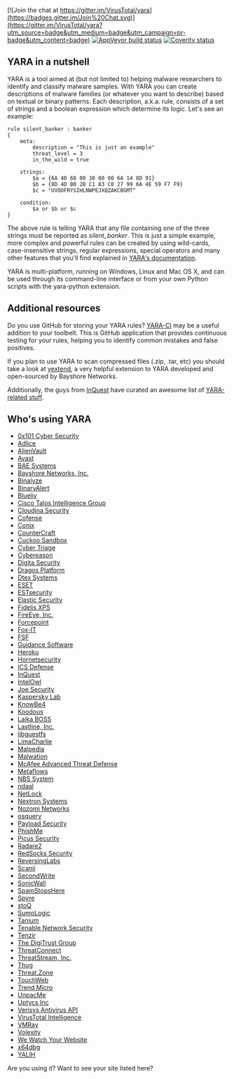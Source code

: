 [![Join the chat at https://gitter.im/VirusTotal/yara](https://badges.gitter.im/Join%20Chat.svg)](https://gitter.im/VirusTotal/yara?utm_source=badge&utm_medium=badge&utm_campaign=pr-badge&utm_content=badge)
[![AppVeyor build status](https://ci.appveyor.com/api/projects/status/7glqg19w4oolm7pr?svg=true)](https://ci.appveyor.com/project/plusvic/yara)
[![Coverity status](https://scan.coverity.com/projects/9057/badge.svg?flat=1)](https://scan.coverity.com/projects/plusvic-yara)



## YARA in a nutshell

YARA is a tool aimed at (but not limited to) helping malware researchers to
identify and classify malware samples. With YARA you can create descriptions of
malware families (or whatever you want to describe) based on textual or binary
patterns. Each description, a.k.a. rule, consists of a set of strings and a
boolean expression which determine its logic. Let's see an example:

```yara
rule silent_banker : banker
{
    meta:
        description = "This is just an example"
        threat_level = 3
        in_the_wild = true

    strings:
        $a = {6A 40 68 00 30 00 00 6A 14 8D 91}
        $b = {8D 4D B0 2B C1 83 C0 27 99 6A 4E 59 F7 F9}
        $c = "UVODFRYSIHLNWPEJXQZAKCBGMT"

    condition:
        $a or $b or $c
}
```

The above rule is telling YARA that any file containing one of the three strings
must be reported as *silent_banker*. This is just a simple example, more
complex and powerful rules can be created by using wild-cards, case-insensitive
strings, regular expressions, special operators and many other features that
you'll find explained in [YARA's documentation](https://yara.readthedocs.org/).

YARA is multi-platform, running on Windows, Linux and Mac OS X, and can be used
through its command-line interface or from your own Python scripts with the
yara-python extension.

## Additional resources

Do you use GitHub for storing your YARA rules? [YARA-CI](https://yara-ci.cloud.virustotal.com)
may be a useful addition to your toolbelt. This is GitHub application that provides
continuous testing for your rules, helping you to identify common mistakes and
false positives.

If you plan to use YARA to scan compressed files (.zip, .tar, etc) you should
take a look at [yextend](https://github.com/BayshoreNetworks/yextend), a very
helpful extension to YARA developed and open-sourced by Bayshore Networks.

Additionally, the guys from [InQuest](https://inquest.net/) have curated an
awesome list of [YARA-related stuff](https://github.com/InQuest/awesome-yara).

## Who's using YARA

* [0x101 Cyber Security](https://0x101-cyber-security.de)
* [Adlice](https://www.adlice.com/)
* [AlienVault](https://otx.alienvault.com/)
* [Avast](https://www.avast.com/)
* [BAE Systems](https://www.baesystems.com/home?r=ai)
* [Bayshore Networks, Inc.](https://www.bayshorenetworks.com)
* [Binalyze](https://www.binalyze.com/)
* [BinaryAlert](https://github.com/airbnb/binaryalert)
* [Blueliv](https://www.blueliv.com)
* [Cisco Talos Intelligence Group](https://talosintelligence.com/)
* [Cloudina Security](https://cloudina.co.uk)
* [Cofense](https://cofense.com)
* [Conix](https://www.conix.fr)
* [CounterCraft](https://www.countercraft.eu)
* [Cuckoo Sandbox](https://github.com/cuckoosandbox/cuckoo)
* [Cyber Triage](https://www.cybertriage.com)
* [Cybereason](https://www.cybereason.com)
* [Digita Security](https://digitasecurity.com/product/uxprotect)
* [Dragos Platform](https://dragos.com/platform/)
* [Dtex Systems](https://dtexsystems.com)
* [ESET](https://www.eset.com)
* [ESTsecurity](https://www.estsecurity.com)
* [Elastic Security](https://github.com/elastic/protections-artifacts)
* [Fidelis XPS](https://www.fidelissecurity.com/network-security-appliance/Fidelis-XPS)
* [FireEye, Inc.](https://www.fireeye.com)
* [Forcepoint](https://www.forcepoint.com)
* [Fox-IT](https://www.fox-it.com)
* [FSF](https://github.com/EmersonElectricCo/fsf)
* [Guidance Software](https://www.guidancesoftware.com/endpointsecurity)
* [Heroku](https://heroku.com)
* [Hornetsecurity](https://www.hornetsecurity.com/en/)
* [ICS Defense](https://icsdefense.net/)
* [InQuest](https://www.inquest.net/)
* [IntelOwl](https://github.com/intelowlproject/IntelOwl)
* [Joe Security](https://www.joesecurity.org)
* [Kaspersky Lab](https://www.kaspersky.com)
* [KnowBe4](https://www.knowbe4.com)
* [Koodous](https://koodous.com/)
* [Laika BOSS](https://github.com/lmco/laikaboss)
* [Lastline, Inc.](https://www.lastline.com)
* [libguestfs](https://www.libguestfs.org/)
* [LimaCharlie](https://limacharlie.io/)
* [Malpedia](https://malpedia.caad.fkie.fraunhofer.de/)
* [Malwation](https://malwation.com/)
* [McAfee Advanced Threat Defense](https://mcafee.com/atd)
* [Metaflows](https://www.metaflows.com)
* [NBS System](https://www.nbs-system.com/)
* [ndaal](https://ndaal.eu)
* [NetLock](https://netlockendpoint.com) 
* [Nextron Systems](https://www.nextron-systems.com)
* [Nozomi Networks](https://www.nozominetworks.com)
* [osquery](https://www.osquery.io)
* [Payload Security](https://www.payload-security.com)
* [PhishMe](https://phishme.com/)
* [Picus Security](https://www.picussecurity.com/)
* [Radare2](https://rada.re)
* [RedSocks Security](https://redsocks.eu/)
* [ReversingLabs](https://reversinglabs.com)
* [Scanii](https://scanii.com)
* [SecondWrite](https://www.secondwrite.com)
* [SonicWall](https://www.sonicwall.com/)
* [SpamStopsHere](https://www.spamstopshere.com)
* [Spyre](https://github.com/spyre-project/spyre)
* [stoQ](https://stoq.punchcyber.com)
* [SumoLogic](https://sumologic.com)
* [Tanium](https://www.tanium.com/)
* [Tenable Network Security](https://www.tenable.com/)
* [Tenzir](https://tenzir.com)
* [The DigiTrust Group](https://www.digitrustgroup.com/)
* [ThreatConnect](https://www.threatconnect.com/)
* [ThreatStream, Inc.](https://www.threatstream.com)
* [Thug](https://github.com/buffer/thug)
* [Threat.Zone](https://threat.zone)
* [TouchWeb](https://www.touchweb.fr)
* [Trend Micro](https://www.trendmicro.com)
* [UnpacMe](https://www.unpac.me)
* [Uptycs Inc](https://www.uptycs.com/)
* [Verisys Antivirus API](https://www.ionxsolutions.com/products/verisys-virus-api)
* [VirusTotal Intelligence](https://www.virustotal.com/intelligence/)
* [VMRay](https://www.vmray.com/)
* [Volexity](https://www.volexity.com/products-overview/volcano/)
* [We Watch Your Website](https://www.wewatchyourwebsite.com/)
* [x64dbg](https://x64dbg.com)
* [YALIH](https://github.com/Masood-M/YALIH)

Are you using it? Want to see your site listed here?
